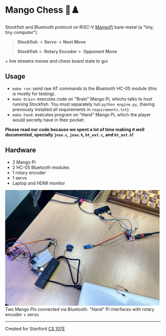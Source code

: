 # Mango Chess 🥭♟️

Stockfish and Bluetooth protocol on RISC-V [MangoPi](https://mangopi.org/mqpro) bare-metal (a "tiny, tiny computer").

> **Stockfish** → **Servo** → **Next Move**
> 
> **Stockfish** ← **Rotary Encoder** ← **Opponent Move**

\+ live streams moves and chess board state to gui

## Usage

- `make run`: send raw AT commands to the Bluetooth HC-05 module (this is mostly for testing).
- `make brain`: executes code on "Brain" Mango Pi, whichs talks to host running Stockfish. You must separately run `python engine.py`, (having previously installed all requirements in `requirements.txt`).
- `make hand`: executes program on "Hand" Mango Pi, which the player would secretly have in their pocket.

**Please read our code because we spent a lot of time making it well documented, specially `jnxu.c`, `jnxu.h`, `bt_ext.c`, and `bt_ext.h`!**

## Hardware
 - 2 Mango Pi
 - 2 HC-05 Bluetooth modules
 - 1 rotary encoder
 - 1 servo
 - Laptop and HDMI monitor

<img src="https://github.com/ellenjxu/mango-chess/blob/master/photos/hardware.jpg?raw=true" width="500" />
Two Mango Pis connected via Bluetooth. "Hand" Pi interfaces with rotary encoder + servo

---

Created for Stanford [CS 107E](http://cs107e.github.io/)
